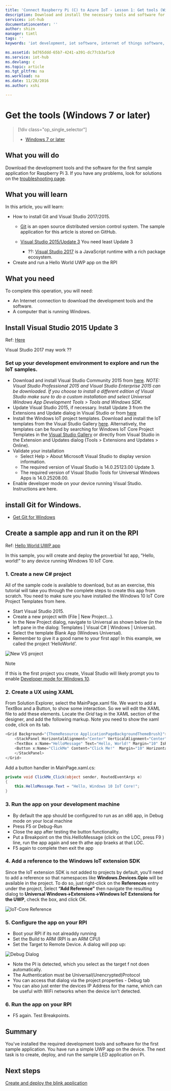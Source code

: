 ```yaml
---
title: 'Connect Raspberry Pi (C) to Azure IoT - Lesson 1: Get tools (Windows) | Microsoft Docs'
description: Download and install the necessary tools and software for the first sample application for Pi on Windows 7 and later versions.
services: iot-hub
documentationcenter: ''
author: shizn
manager: timtl
tags: ''
keywords: 'iot development, iot software, internet of things software, install git on windows, install node js windows, install npm on windows'

ms.assetid: bd765ddd-65b7-4241-a391-dc77cb3af1c0
ms.service: iot-hub
ms.devlang: c
ms.topic: article
ms.tgt_pltfrm: na
ms.workload: na
ms.date: 11/28/2016
ms.author: xshi

---
```

# Get the tools (Windows 7 or later)

> [!div class="op_single_selector"]
> * [Windows 7 or later](iot-hub-raspberry-pi-kit-win-10-iot-core-cs-lesson1-get-the-tools-win32.md)

## What you will do
Download the development tools and the software for the first sample application for Raspberry Pi 3. If you have any problems, look for solutions on the [troubleshooting page](iot-hub-raspberry-pi-kit-win-10-iot-core-cs-troubleshooting.md).


## What you will learn
In this article, you will learn:

* How to install Git and Visual Studio 2017/2015.
  * [Git](https://git-scm.com) is an open source distributed version control system. The sample application for this article is stored on GitHub.

  * [Visual Studio 2015/Update 3]()  You need least Update 3
    * ??:  [Visual Studio 2017](https://www.visualstudio.com/downloads/) is a JavaScript runtime with a rich package ecosystem.
* Create and run a Hello World UWP app on the RPI
  

## What you need

To complete this operation, you will need:

* An Internet connection to download the development tools and the software.
* A computer that is running Windows.

## Install Visual Studio 2015 Update 3 
Ref:  [Here](https://developer.microsoft.com/en-US/windows/iot/Docs/GetStarted/rpi3/sdcard/stable/getstartedstep3)

Visual Studio 2017 may work ??

### Set up your development environment to explore and run the IoT samples. 

* Download and install Visual Studio Community 2015 from [here](http://go.microsoft.com/fwlink/?LinkID=534599).
*NOTE: Visual Studio Professional 2015 and Visual Studio Enterprise 2015 can be downloaded. If you choose to install a different edition of Visual Studio make sure to do a custom installation and select Universal Windows App Development Tools > Tools and Windows SDK.* 
* Update Visual Studio 2015, if necessary.
Install Update 3 from the Extensions and Update dialog in Visual Studio or from [here](http://go.microsoft.com/fwlink/?LinkId=691129) 
* Install the Windows IoT project templates.
Download and install the IoT templates from the Visual Studio Gallery [here](https://visualstudiogallery.msdn.microsoft.com/55b357e1-a533-43ad-82a5-a88ac4b01dec).
Alternatively, the templates can be found by searching for Windows IoT Core Project Templates in the [Visual Studio Gallery](https://visualstudiogallery.msdn.microsoft.com/0) or directly from Visual Studio in the Extension and Updates dialog (Tools > Extensions and Updates > Online). 
* Validate your installation
  * Select Help > About Microsoft Visual Studio to display version information.
  * The required version of Visual Studio is 14.0.25123.00 Update 3.
  * The required version of Visual Studio Tools for Universal Windows Apps is 14.0.25208.00.
* Enable developer mode on your device running Visual Studio. Instructions are here. 

## install Git for Windows.

  * [Get Git for Windows](https://git-scm.com/download/win/)


## Create a sample app and run it on the RPI
Ref: [Hello World UWP app](https://developer.microsoft.com/en-us/windows/iot/samples/helloworld)

In this sample, you will create and deploy the proverbial 1st app, “Hello, world!” to any device running Windows 10 IoT Core.

### 1. Create a new C# project

All of the sample code is available to download, but as an exercise, this tutorial will take you through the complete steps to create this app from scratch. You need to make sure you have installed the Windows 10 IoT Core Project Templates from here.
* Start Visual Studio 2015.
* Create a new project with (File | New Project…).
* In the New Project dialog, navigate to Universal as shown below (in the left pane in the dialog: Templates | Visual C# | Windows | Universal).
* Select the template Blank App (Windows Universal).
* Remember to give it a good name to your first app! In this example, we called the project ‘HelloWorld’.

![New VS project](media/IoTDashboard/new-cs-project-dialog.67.png)

> [!NOTE]
>If this is the first project you create, Visual Studio will likely prompt you to enable [Developer mode for Windows 10](https://msdn.microsoft.com/library/windows/apps/xaml/dn706236.aspx).

### 2. Create a UX using XAML

From Solution Explorer, select the MainPage.xaml file. We want to add a TextBox and a Button, to show some interaction. So we will edit the XAML file to add these elements. Locate the *Grid* tag in the XAML section of the designer, and add the following markup. Note you need to show the xaml code, click on its tab.

```c#
<Grid Background="{ThemeResource ApplicationPageBackgroundThemeBrush}">
    <StackPanel HorizontalAlignment="Center" VerticalAlignment="Center">
    <TextBox x:Name="HelloMessage" Text="Hello, World!" Margin="10" IsReadOnly="True"/>
    <Button x:Name="ClickMe" Content="Click Me!"  Margin="10" HorizontalAlignment="Center"/>
    </StackPanel>
</Grid>
```

Add a button handler in MainPage.xaml.cs:

```c#
private void ClickMe_Click(object sender, RoutedEventArgs e)
{
    this.HelloMessage.Text = "Hello, Windows 10 IoT Core!";
}
```

### 3. Run the app on your development machine
* By default the app should be configured to run as an x86 app, in Debug mode on your local machine
* Press F5 or Debug-Run
* Close the app after testing the button functionality.
* Put a Breakpoint on the this.HellloMessage (click on the LOC, press F9 ) line, run the app again and see th athe app braeks at that LOC.
* F5 again to complete then exit the app

### 4. Add a reference to the Windows IoT extension SDK

Since the IoT extension SDK is not added to projects by default, you'll need to add a reference so that namespaces like **Windows.Devices.Gpio** will be available in the project. To do so, just right-click on the **References** entry under the project, Select **“Add Reference”** then navigate the resulting dialog to **Universal Windows->Extensions->Windows IoT Extensions for the UWP**, check the box, and click OK.

![IoT-Core Reference](media/IoTDashboard/Add_IoT_Extension_Reference75.png)

### 5. Configure the app on your RPI

* Boot your RPI if its not alreaddy running
* Set the Build to ARM (RPI is an ARM CPU)
* Set the Target to Remote Device. A dialog will pop up:

![Debug Dialog](media/IoTDashboard/debugdialog.png)

* Note the PI is detected, which you select as the target f not doen automatically.
* The Authentication must be Universal(Unencrypted)Protocol
* You can access that dialog via the project properties - Debug tab
* You can also just enter the devices IP Address for the name, which can be useful with WiFi networks when the device isn't detected.

### 6. Run the app on your RPI
* F5 again.  Test Breakpoints.



## Summary

You've installed the required development tools and software for the first sample application. You have run a simple UWP app on the device.  The next task is to create, deploy, and run the sample LED application on Pi.


## Next steps

[Create and deploy the blink application](iot-hub-raspberry-pi-kit-win-10-iot-core-cs-lesson1-deploy-blink-app.md)
